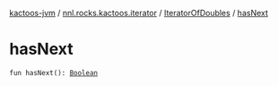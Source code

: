 [kactoos-jvm](../../index.md) / [nnl.rocks.kactoos.iterator](../index.md) / [IteratorOfDoubles](index.md) / [hasNext](./has-next.md)

# hasNext

`fun hasNext(): `[`Boolean`](https://kotlinlang.org/api/latest/jvm/stdlib/kotlin/-boolean/index.html)